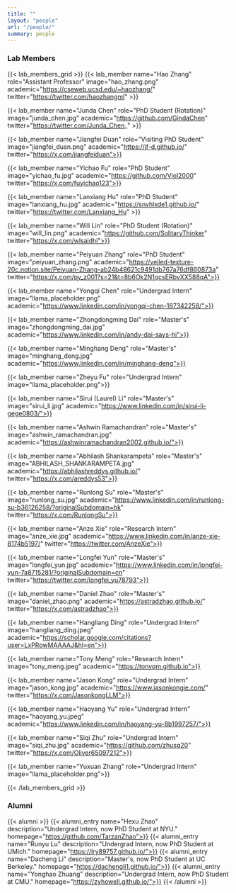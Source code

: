 ```yaml
---
title: ""
layout: "people"
url: "/people/"
summary: people
---
```


### Lab Members

{{< lab_members_grid >}}
{{< lab_member name="Hao Zhang" role="Assistant Professor" image="hao_zhang.png" academic="https://cseweb.ucsd.edu/~haozhang/" twitter="https://twitter.com/haozhangml" >}}

{{< lab_member name="Junda Chen" role="PhD Student (Rotation)" image="junda_chen.jpg" academic="https://github.com/GindaChen" twitter="https://twitter.com/Junda_Chen_" >}}
<!-- {{< lab_member name="Junda Chen" role="PhD Student (Rotation)" image="junda_chen.jpg" academic="https://github.com/GindaChen" twitter="https://twitter.com/Junda_Chen_" linkedin="https://www.linkedin.com/in/junda-chen/">}} -->

{{< lab_member name="Jiangfei Duan" role="Visiting PhD Student" image="jiangfei_duan.png" academic="https://jf-d.github.io/" twitter="https://x.com/jiangfeiduan">}}

{{< lab_member name="Yichao Fu" role="PhD Student" image="yichao_fu.jpg" academic="https://github.com/Viol2000" twitter="https://x.com/fuyichao123">}}

{{< lab_member name="Lanxiang Hu" role="PhD Student" image="lanxiang_hu.jpg" academic="https://snyhlxde1.github.io/" twitter="https://twitter.com/Lanxiang_Hu" >}}

{{< lab_member name="Will Lin" role="PhD Student (Rotation)" image="will_lin.png" academic="https://github.com/SolitaryThinker" twitter="https://x.com/wlsaidhi">}}

{{< lab_member name="Peiyuan Zhang" role="PhD Student" image="peiyuan_zhang.png" academic="https://veiled-texture-20c.notion.site/Peiyuan-Zhang-ab24b48621c9491db767a76df860873a" twitter="https://x.com/py_z001?s=21&t=8b6Ok2N1qcsERbvXX588qA">}}

{{< lab_member name="Yongqi Chen" role="Undergrad Intern" image="llama_placeholder.png" academic="https://www.linkedin.com/in/yongqi-chen-187342258/">}}

{{< lab_member name="Zhongdongming Dai" role="Master's" image="zhongdongming_dai.jpg" academic="https://www.linkedin.com/in/andy-dai-says-hi">}}

{{< lab_member name="Minghang Deng" role="Master's" image="minghang_deng.jpg" academic="https://www.linkedin.com/in/minghang-deng">}}

{{< lab_member name="Zheyu Fu" role="Undergrad Intern" image="llama_placeholder.png">}}

{{< lab_member name="Sirui (Laurel) Li" role="Master's" image="sirui_li.jpg" academic="https://www.linkedin.com/in/sirui-li-gege0803/">}}

{{< lab_member name="Ashwin Ramachandran" role="Master's" image="ashwin_ramachandran.jpg" academic="https://ashwinramachandran2002.github.io/">}}

{{< lab_member name="Abhilash Shankarampeta" role="Master's" image="ABHILASH_SHANKARAMPETA.jpg" academic="https://abhilashreddys.github.io/" twitter="https://x.com/areddys53">}}

{{< lab_member name="Runlong Su" role="Master's" image="runlong_su.jpg" academic="https://www.linkedin.com/in/runlong-su-b36126258/?originalSubdomain=hk" twitter="https://x.com/RunlongSu">}}

{{< lab_member name="Anze Xie" role="Research Intern" image="anze_xie.jpg" academic="https://www.linkedin.com/in/anze-xie-8174b5197/" twitter="https://twitter.com/AnzeXie">}}

{{< lab_member name="Longfei Yun" role="Master's" image="longfei_yun.jpg" academic="https://www.linkedin.com/in/longfei-yun-7a8715281/?originalSubdomain=cn" twitter="https://twitter.com/longfei_yu78793">}}

{{< lab_member name="Daniel Zhao" role="Master's" image="daniel_zhao.png" academic="https://astradzhao.github.io/" twitter="https://x.com/astradzhao">}}

{{< lab_member name="Hangliang Ding" role="Undergrad Intern" image="hangliang_ding.jpeg" academic="https://scholar.google.com/citations?user=LxPRowMAAAAJ&hl=en">}}

{{< lab_member name="Tony Meng" role="Research Intern" image="tony_meng.jpeg" academic="https://tonyqm.github.io">}}

{{< lab_member name="Jason Kong" role="Undergrad Intern" image="jason_kong.jpg" academic="https://www.jasonkongie.com/" twitter="https://x.com/JasonkongLLM">}}

{{< lab_member name="Haoyang Yu" role="Undergrad Intern" image="haoyang_yu.jpeg" academic="https://www.linkedin.com/in/haoyang-yu-8b1997257/">}}

{{< lab_member name="Siqi Zhu" role="Undergrad Intern" image="siqi_zhu.jpg" academic="https://github.com/zhusq20" twitter="https://x.com/Oliver65097212">}}

{{< lab_member name="Yuxuan Zhang" role="Undergrad Intern" image="llama_placeholder.png">}}

{{< /lab_members_grid >}}

### Alumni
{{< alumni >}}
{{< alumni_entry name="Hexu Zhao" description="Undergrad Intern, now PhD Student at NYU." homepage="https://github.com/TarzanZhao">}}
{{< alumni_entry name="Runyu Lu" description="Undergrad Intern, now PhD Student at UMich." homepage="https://lry89757.github.io/">}}
{{< alumni_entry name="Dacheng Li" description="Master's, now PhD Student at UC Berkeley." homepage="https://dachengli1.github.io/">}}
{{< alumni_entry name="Yonghao Zhuang" description="Undergrad Intern, now PhD Student at CMU." homepage="https://zyhowell.github.io/">}}
{{< /alumni >}}
